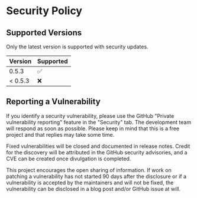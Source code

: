 # Security Policy

## Supported Versions

Only the latest version is supported with security updates.

| Version | Supported          |
| ------- | ------------------ |
| 0.5.3   | :white_check_mark: |
| < 0.5.3 | :x:                |

## Reporting a Vulnerability

If you identify a security vulnerability, please use the GitHub "Private vulnerability reporting" feature in the "Security" tab.
The development team will respond as soon as possible. Please keep in mind that this is a free project and that replies may take some time.

Fixed vulnerabilities will be closed and documented in release notes.
Credit for the discovery will be attributed in the GitHub security advisories, and a CVE can be created once divulgation is completed.

This project encourages the open sharing of information. If work on patching a vulnerability has not started 90 days after the disclosure or if a vulnerability is accepted by the maintainers and will not be fixed, the vulnerability can be disclosed in a blog post and/or GitHub issue at will.
